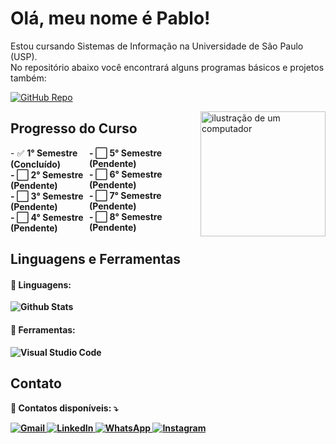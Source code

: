 # Olá, meu nome é Pablo!

<p align="left">
  Estou cursando Sistemas de Informação na Universidade de São Paulo (USP).
  <br>
  No repositório abaixo você encontrará alguns programas básicos e projetos também:
</p>

<p align="left">
  <a href="https://github.com/pabl0maciel/Programas-e-Projetos" title="Repositório GitHub">
    <img src="https://img.shields.io/badge/Repo-GitHub-blue?style=for-the-badge&logo=github&logoColor=white" alt="GitHub Repo"/>
  </a>
</p>

<img src="https://raw.githubusercontent.com/MicaelliMedeiros/micaellimedeiros/master/image/computer-illustration.png" alt="ilustração de um computador" style="width: 200px; float: right; margin-left: 20px;">

## Progresso do Curso

<div style="display: flex; justify-content: space-between; width: 50%;">
  <div>
    - ✅ <strong>1° Semestre<strong> (Concluído)
    <br>
    - ⬜️ <strong>2° Semestre<strong> (Pendente) 
    <br>
    - ⬜️ <strong>3° Semestre<strong> (Pendente)
    <br>
    - ⬜️ <strong>4° Semestre<strong> (Pendente)
  </div>
  <div>
    - ⬜️ <strong>5° Semestre<strong> (Pendente)
    <br>
    - ⬜️ <strong>6° Semestre<strong> (Pendente)
    <br>
    - ⬜️ <strong>7° Semestre<strong> (Pendente)
    <br>
    - ⬜️ <strong>8° Semestre<strong> (Pendente)
  </div>
</div>

## Linguagens e Ferramentas

<div style="margin-bottom: 20px;">
  <h4>🦄 Linguagens:</h4>
  <img
    src="https://github-readme-stats.vercel.app/api/top-langs/?username=pabl0maciel&theme=dark&hide_border=false&include_all_commits=true&count_private=true&layout=compact"
    alt="Github Stats"
  />
</div>

<div>
  <h4>💼 Ferramentas:</h4>
  <img src="https://img.shields.io/badge/-Visual%20Studio%20Code-333333?style=flat&logo=visual-studio-code&logoColor=007ACC" alt="Visual Studio Code">
</div>

## Contato

<p align="left">
  💌 Contatos disponíveis: ⤵️
</p>

<p align="left">
  <a href="mailto:pablocaballero07@usp.br" title="Gmail">
    <img src="https://img.shields.io/badge/-Gmail-FF0000?style=flat-square&labelColor=FF0000&logo=gmail&logoColor=white" alt="Gmail"/>
  </a>
  <a href="https://www.linkedin.com/in/seu-perfil-link" title="LinkedIn">
    <img src="https://img.shields.io/badge/-Linkedin-0e76a8?style=flat-square&logo=Linkedin&logoColor=white" alt="LinkedIn"/>
  </a>
  <a href="https://wa.me/11963934212" title="WhatsApp">
    <img src="https://img.shields.io/badge/-WhatsApp-25d366?style=flat-square&labelColor=25d366&logo=whatsapp&logoColor=white" alt="WhatsApp"/>
  </a>
  <a href="https://www.instagram.com/pabl0maciel" title="Instagram">
    <img src="https://img.shields.io/badge/-Instagram-DF0174?style=flat-square&labelColor=DF0174&logo=instagram&logoColor=white" alt="Instagram"/>
  </a>
</p>
